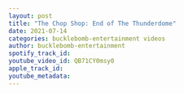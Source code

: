 ```yaml
---
layout: post
title: "The Chop Shop: End of The Thunderdome"
date: 2021-07-14
categories: bucklebomb-entertainment videos
author: bucklebomb-entertainment
spotify_track_id: 
youtube_video_id: QB71CY0msy0
apple_track_id: 
youtube_metadata: 
---
```

